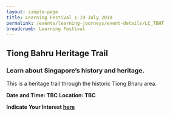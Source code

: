 ```yaml
---
layout: simple-page
title: Learning Festival 1-19 July 2019
permalink: /events/learning-journeys/event-details/LC_TBHT
breadcrumb: Learning Festival
---
```


## Tiong Bahru Heritage Trail
### Learn about Singapore’s history and heritage. 


This is a heritage trail through the historic Tiong Bharu area. 


**Date and Time: TBC** 
**Location: TBC** 

**Indicate Your Interest [here](https://www.eventbrite.sg/e/step-into-my-shoes-making-a-difference-as-a-probation-officer-tickets-61082209533)** 

